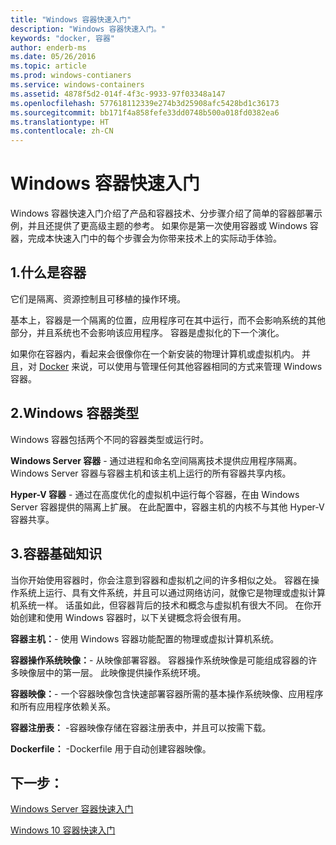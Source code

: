```yaml
---
title: "Windows 容器快速入门"
description: "Windows 容器快速入门。"
keywords: "docker, 容器"
author: enderb-ms
ms.date: 05/26/2016
ms.topic: article
ms.prod: windows-contianers
ms.service: windows-containers
ms.assetid: 4878f5d2-014f-4f3c-9933-97f03348a147
ms.openlocfilehash: 577618112339e274b3d25908afc5428bd1c36173
ms.sourcegitcommit: bb171f4a858fefe33dd0748b500a018fd0382ea6
ms.translationtype: HT
ms.contentlocale: zh-CN
---
```

# <a name="windows-containers-quick-start"></a>Windows 容器快速入门

Windows 容器快速入门介绍了产品和容器技术、分步骤介绍了简单的容器部署示例，并且还提供了更高级主题的参考。 如果你是第一次使用容器或 Windows 容器，完成本快速入门中的每个步骤会为你带来技术上的实际动手体验。

## <a name="1-what-are-containers"></a>1.什么是容器

它们是隔离、资源控制且可移植的操作环境。

基本上，容器是一个隔离的位置，应用程序可在其中运行，而不会影响系统的其他部分，并且系统也不会影响该应用程序。 容器是虚拟化的下一个演化。

如果你在容器内，看起来会很像你在一个新安装的物理计算机或虚拟机内。 并且，对 [Docker](https://www.docker.com/) 来说，可以使用与管理任何其他容器相同的方式来管理 Windows 容器。

## <a name="2-windows-container-types"></a>2.Windows 容器类型

Windows 容器包括两个不同的容器类型或运行时。

**Windows Server 容器** - 通过进程和命名空间隔离技术提供应用程序隔离。 Windows Server 容器与容器主机和该主机上运行的所有容器共享内核。

**Hyper-V 容器** - 通过在高度优化的虚拟机中运行每个容器，在由 Windows Server 容器提供的隔离上扩展。 在此配置中，容器主机的内核不与其他 Hyper-V 容器共享。

## <a name="3-container-fundamentals"></a>3.容器基础知识

当你开始使用容器时，你会注意到容器和虚拟机之间的许多相似之处。 容器在操作系统上运行、具有文件系统，并且可以通过网络访问，就像它是物理或虚拟计算机系统一样。 话虽如此，但容器背后的技术和概念与虚拟机有很大不同。 在你开始创建和使用 Windows 容器时，以下关键概念将会很有用。 

**容器主机：**- 使用 Windows 容器功能配置的物理或虚拟计算机系统。

**容器操作系统映像：**- 从映像部署容器。 容器操作系统映像是可能组成容器的许多映像层中的第一层。 此映像提供操作系统环境。

**容器映像：**- 一个容器映像包含快速部署容器所需的基本操作系统映像、应用程序和所有应用程序依赖关系。 

**容器注册表：** -容器映像存储在容器注册表中，并且可以按需下载。 

**Dockerfile：** -Dockerfile 用于自动创建容器映像。

## <a name="next-step"></a>下一步：

[Windows Server 容器快速入门](quick-start-windows-server.md)  

[Windows 10 容器快速入门](quick-start-windows-10.md)

